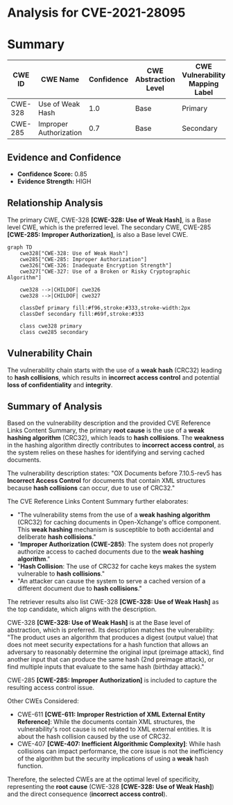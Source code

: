 # Analysis for CVE-2021-28095

# Summary
| CWE ID | CWE Name | Confidence | CWE Abstraction Level | CWE Vulnerability Mapping Label | CWE-Vulnerability Mapping Notes |
|---|---|---|---|---|---|
| CWE-328 | Use of Weak Hash | 1.0 | Base | Primary | Allowed |
| CWE-285 | Improper Authorization | 0.7 | Base | Secondary | Allowed |

## Evidence and Confidence

*   **Confidence Score:** 0.85
*   **Evidence Strength:** HIGH

## Relationship Analysis
The primary CWE, CWE-328 **[CWE-328: Use of Weak Hash]**, is a Base level CWE, which is the preferred level. The secondary CWE, CWE-285 **[CWE-285: Improper Authorization]**, is also a Base level CWE.

```mermaid
graph TD
    cwe328["CWE-328: Use of Weak Hash"]
    cwe285["CWE-285: Improper Authorization"]
    cwe326["CWE-326: Inadequate Encryption Strength"]
    cwe327["CWE-327: Use of a Broken or Risky Cryptographic Algorithm"]
    
    cwe328 -->|CHILDOF| cwe326
    cwe328 -->|CHILDOF| cwe327

    classDef primary fill:#f96,stroke:#333,stroke-width:2px
    classDef secondary fill:#69f,stroke:#333
    
    class cwe328 primary
    class cwe285 secondary
```

## Vulnerability Chain
The vulnerability chain starts with the use of a **weak hash** (CRC32) leading to **hash collisions**, which results in **incorrect access control** and potential **loss of confidentiality** and **integrity**.

## Summary of Analysis
Based on the vulnerability description and the provided CVE Reference Links Content Summary, the primary **root cause** is the use of a **weak hashing algorithm** (CRC32), which leads to **hash collisions**. The **weakness** in the hashing algorithm directly contributes to **incorrect access control**, as the system relies on these hashes for identifying and serving cached documents.

The vulnerability description states: "OX Documents before 7.10.5-rev5 has **Incorrect Access Control** for documents that contain XML structures because **hash collisions** can occur, due to use of CRC32."

The CVE Reference Links Content Summary further elaborates:
*   "The vulnerability stems from the use of a **weak hashing algorithm** (CRC32) for caching documents in Open-Xchange's office component. This **weak hashing** mechanism is susceptible to both accidental and deliberate **hash collisions**."
*   "**Improper Authorization (CWE-285)**: The system does not properly authorize access to cached documents due to the **weak hashing algorithm**."
*   "**Hash Collision**: The use of CRC32 for cache keys makes the system vulnerable to **hash collisions**."
*   "An attacker can cause the system to serve a cached version of a different document due to **hash collisions**."

The retriever results also list CWE-328 **[CWE-328: Use of Weak Hash]** as the top candidate, which aligns with the description.

CWE-328 **[CWE-328: Use of Weak Hash]** is at the Base level of abstraction, which is preferred. Its description matches the vulnerability: "The product uses an algorithm that produces a digest (output value) that does not meet security expectations for a hash function that allows an adversary to reasonably determine the original input (preimage attack), find another input that can produce the same hash (2nd preimage attack), or find multiple inputs that evaluate to the same hash (birthday attack)."

CWE-285 **[CWE-285: Improper Authorization]** is included to capture the resulting access control issue.

Other CWEs Considered:

*   CWE-611 **[CWE-611: Improper Restriction of XML External Entity Reference]**: While the documents contain XML structures, the vulnerability's root cause is not related to XML external entities. It is about the hash collision caused by the use of CRC32.
*   CWE-407 **[CWE-407: Inefficient Algorithmic Complexity]**: While hash collisions can impact performance, the core issue is not the inefficiency of the algorithm but the security implications of using a **weak** hash function.

Therefore, the selected CWEs are at the optimal level of specificity, representing the **root cause** (CWE-328 **[CWE-328: Use of Weak Hash]**) and the direct consequence (**incorrect access control**).